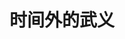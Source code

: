 ---
layout: photo_set
title: "时间外的武义"
permalink: /wuyi/
description: "如何在另一个时间里看到自己？"

photos:
    set: 武义
    size: 7
---